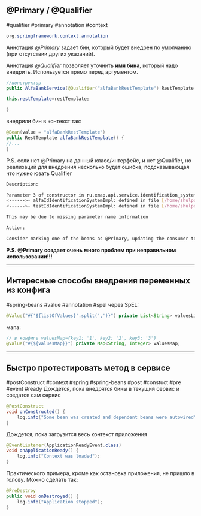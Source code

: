 
## @Primary / @Qualifier
#qualifier #primary #annotation #context 

```java
org.springframework.context.annotation
```

Аннотация _@Primary_ задает бин, который будет внедрен по умолчанию (при отсутствии других указаний).

Аннотация _@Qualifier_ позволяет уточнить **имя бина**, который надо внедрить. Используется прямо перед аргументом.


```java
//конструктор
public AlfaBankService(@Qualifier("alfaBankRestTemplate") RestTemplate restTemplate){

this.restTemplate=restTemplate;

}
```
внедрили бин в контекст так:
```java
@Bean(value = "alfaBankRestTemplate")  
public RestTemplate alfaBankRestTemplate() {
//...
}
```

P.S. если нет @Primary на данный класс/интерфейс, и нет @Qualifier, но реализаций для внедрения несколько будет ошибка, подсказывающая что нужно юзать Qualifier
```bash
Description:

Parameter 3 of constructor in ru.xmap.api.service.identification_system.systems.impl.id_provider.alfa_id.jms.AlfaIdIdentificationSystemListener required a single bean, but 2 were found:
<------>- alfaIdIdentificationSystemImpl: defined in file [/home/shulpov.v/IdeaProjects/application/keeper-api/build/classes/java/main/ru/xmap/api/service/identification_system/systems/impl/id_provider/alfa_id/AlfaIdIdentificationSystemImpl.class]
<------>- testIdIdentificationSystemImpl: defined in file [/home/shulpov.v/IdeaProjects/application/xmap-api/build/classes/java/main/ru/xmap/api/service/identification_system/systems/impl/id_provider/alfa_id/TestIdIdentificationSystemImpl.class]

This may be due to missing parameter name information

Action:

Consider marking one of the beans as @Primary, updating the consumer to accept multiple beans, or using @Qualifier to identify the bean that should be consumed
```


**P.S. 
@Primary создает очень много проблем при неправильном использовании!!!**

---
## Интересные способы внедрения переменных из конфига
#spring-beans #value #annotation #spel
через SpEL:
```java
@Value("#{'${listOfValues}'.split(',')}") private List<String> valuesList;
```
мапа:
```java
// в конфиге valuesMap={key1: '1', key2: '2', key3: '3'}
@Value("#{${valuesMap}}") private Map<String, Integer> valuesMap;
```

---
## Быстро протестировать метод в сервисе
#postConstruct #context #spring #spring-beans  #post #constuct #pre #event #ready
Дождется, пока внедрятся бины в текущий сервис и создатся сам сервис
```java
@PostConstruct
void onConstructed() {  
    log.info("Some bean was created and dependent beans were autowired"); 
}
```

Дождется, пока загрузится весь контекст приложения
```java
@EventListener(ApplicationReadyEvent.class)  
void onApplicationReady() {  
    log.info("Context was loaded");  
}
```

Практического примера, кроме как остановка приложения, не пришло в голову. Можно сделать так:
```java
@PreDestroy  
public void onDestroyed() {  
    log.info("Application stopped");  
}
```
